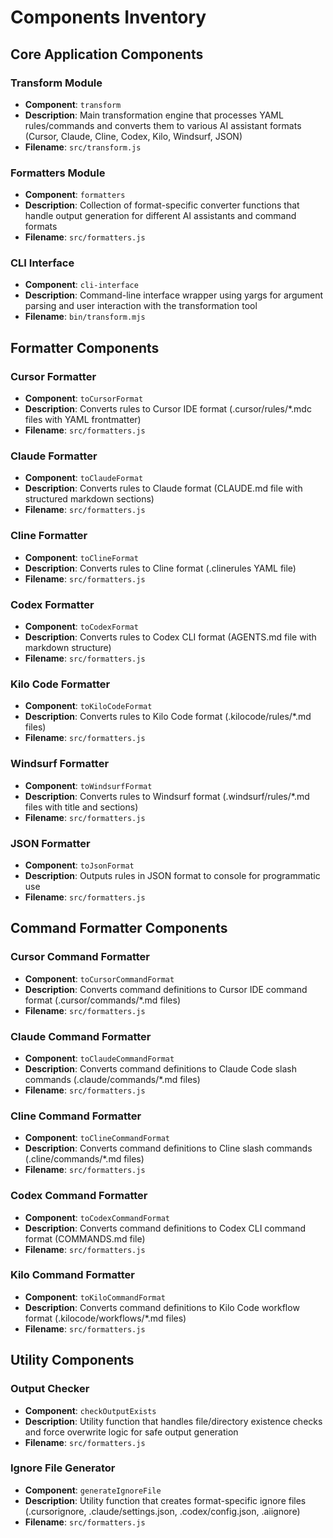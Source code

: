 # Components Inventory

## Core Application Components

### Transform Module
- **Component**: `transform`
- **Description**: Main transformation engine that processes YAML rules/commands and converts them to various AI assistant formats (Cursor, Claude, Cline, Codex, Kilo, Windsurf, JSON)
- **Filename**: `src/transform.js`

### Formatters Module
- **Component**: `formatters`
- **Description**: Collection of format-specific converter functions that handle output generation for different AI assistants and command formats
- **Filename**: `src/formatters.js`

### CLI Interface
- **Component**: `cli-interface`
- **Description**: Command-line interface wrapper using yargs for argument parsing and user interaction with the transformation tool
- **Filename**: `bin/transform.mjs`

## Formatter Components

### Cursor Formatter
- **Component**: `toCursorFormat`
- **Description**: Converts rules to Cursor IDE format (.cursor/rules/*.mdc files with YAML frontmatter)
- **Filename**: `src/formatters.js`

### Claude Formatter
- **Component**: `toClaudeFormat`
- **Description**: Converts rules to Claude format (CLAUDE.md file with structured markdown sections)
- **Filename**: `src/formatters.js`

### Cline Formatter
- **Component**: `toClineFormat`
- **Description**: Converts rules to Cline format (.clinerules YAML file)
- **Filename**: `src/formatters.js`

### Codex Formatter
- **Component**: `toCodexFormat`
- **Description**: Converts rules to Codex CLI format (AGENTS.md file with markdown structure)
- **Filename**: `src/formatters.js`

### Kilo Code Formatter
- **Component**: `toKiloCodeFormat`
- **Description**: Converts rules to Kilo Code format (.kilocode/rules/*.md files)
- **Filename**: `src/formatters.js`

### Windsurf Formatter
- **Component**: `toWindsurfFormat`
- **Description**: Converts rules to Windsurf format (.windsurf/rules/*.md files with title and sections)
- **Filename**: `src/formatters.js`

### JSON Formatter
- **Component**: `toJsonFormat`
- **Description**: Outputs rules in JSON format to console for programmatic use
- **Filename**: `src/formatters.js`

## Command Formatter Components

### Cursor Command Formatter
- **Component**: `toCursorCommandFormat`
- **Description**: Converts command definitions to Cursor IDE command format (.cursor/commands/*.md files)
- **Filename**: `src/formatters.js`

### Claude Command Formatter
- **Component**: `toClaudeCommandFormat`
- **Description**: Converts command definitions to Claude Code slash commands (.claude/commands/*.md files)
- **Filename**: `src/formatters.js`

### Cline Command Formatter
- **Component**: `toClineCommandFormat`
- **Description**: Converts command definitions to Cline slash commands (.cline/commands/*.md files)
- **Filename**: `src/formatters.js`

### Codex Command Formatter
- **Component**: `toCodexCommandFormat`
- **Description**: Converts command definitions to Codex CLI command format (COMMANDS.md file)
- **Filename**: `src/formatters.js`

### Kilo Command Formatter
- **Component**: `toKiloCommandFormat`
- **Description**: Converts command definitions to Kilo Code workflow format (.kilocode/workflows/*.md files)
- **Filename**: `src/formatters.js`

## Utility Components

### Output Checker
- **Component**: `checkOutputExists`
- **Description**: Utility function that handles file/directory existence checks and force overwrite logic for safe output generation
- **Filename**: `src/formatters.js`

### Ignore File Generator
- **Component**: `generateIgnoreFile`
- **Description**: Utility function that creates format-specific ignore files (.cursorignore, .claude/settings.json, .codex/config.json, .aiignore)
- **Filename**: `src/formatters.js`
